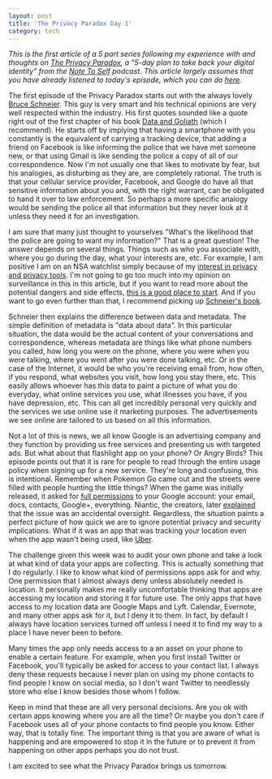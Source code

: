 ```yaml
---
layout: post
title: 'The Privacy Paradox Day 1' 
category: tech
---
```

*This is the first article of a 5 part series following my experience with and thoughts on [The Privacy Paradox](https://project.wnyc.org/privacy-paradox/), a "5-day plan to take back your digital identity" from the [Note To Self](https://www.wnyc.org/shows/notetoself) podcast. This article largely assumes that you have already listened to today's episode, which you can do [here](https://www.wnyc.org/story/privacy-paradox-day-1-challenge/).*

The first episode of the Privacy Paradox starts out with the always lovely [Bruce Schneier](https://www.schneier.com/). This guy is very smart and his technical opinions are very well respected within the industry. His first quotes sounded like a quote right out of the first chapter of his book [Data and Goliath](https://www.goodreads.com/book/show/25622873-data-and-goliath) (which I recommend). He starts off by implying that having a smartphone with you constantly is the equivalent of carrying a tracking device, that adding a friend on Facebook is like informing the police that we have met someone new, or that using Gmail is like sending the police a copy of all of our correspondence. Now I'm not usually one that likes to motivate by fear, but his analogies, as disturbing as they are, are completely rational. The truth is that your cellular service provider, Facebook, and Google do have all that sensitive information about you and, with the right warrant, can be obligated to hand it over to law enforcement. So perhaps a more specific analogy would be sending the police all that information but they never look at it unless they need it for an investigation.

I am sure that many just thought to yourselves "What's the likelihood that the police are going to want my information?" That is a great question! The answer depends on several things. Things such as who you associate with, where you go during the day, what your interests are, etc. For example, I am positive I am on an NSA watchlist simply because of my [interest in privacy and privacy tools](https://www.theregister.co.uk/2014/07/03/nsa_xkeyscore_stasi_scandal/). I'm not going to go too much into my opinion on surveillance in this in this article, but if you want to read more about the potential dangers and side effects, [this is a good place to start](https://www.theguardian.com/science/head-quarters/2015/mar/18/the-psychology-of-mass-government-surveillance-how-do-the-public-respond-and-is-it-changing-our-behaviour). And if you want to go even further than that, I recommend picking up [Schneier's book](https://www.goodreads.com/book/show/25622873-data-and-goliath).

Schneier then explains the difference between data and metadata. The simple definition of metadata is "data about data". In this particular situation, the data would be the actual content of your conversations and correspondence, whereas metadata are things like what phone numbers you called, how long you were on the phone, where you were when you were talking, where you went after you were done talking, etc. Or in the case of the Internet, it would be who you're receiving email from, how often, if you respond, what websites you visit, how long you stay there, etc. This easily allows whoever has this data to paint a picture of what you do everyday, what online services you use, what illnesses you have, if you have depression, etc. This can all get incredibly personal very quickly and the services we use online use it marketing purposes. The advertisements we see online are tailored to us based on all this information.

Not a lot of this is news, we all know Google is an advertising company and they function by providing us free services and presenting us with targeted ads. But what about that flashlight app on your phone? Or Angry Birds? This episode points out that it is rare for people to read through the entire usage policy when signing up for a new service. They're long and confusing, this is intentional. Remember when Pokemon Go came out and the streets were filled with people hunting the little things? When the game was initially released, it asked for [full permissions](https://www.cnet.com/how-to/pokemon-go-google-account-access/) to your Google account: your email, docs, contacts, Google+, everything. Niantic, the creators, later [explained](https://twitter.com/MattStoneABC/status/752675066693976066) that the issue was an accidental oversight. Regardless, the situation paints a perfect picture of how quick we are to ignore potential privacy and security implications. What if it was an app that was tracking your location even when the app wasn't being used, like [Uber](https://techcrunch.com/2016/11/28/uber-background-location-data-collection/).

The challenge given this week was to audit your own phone and take a look at what kind of data your apps are collecting. This is actually something that I do regularly. I like to know what kind of permissions apps ask for and why. One permission that I almost always deny unless absolutely needed is location. It personally makes me really uncomfortable thinking that apps are accessing my location and storing it for future use. The only apps that have access to my location data are Google Maps and Lyft. Calendar, Evernote, and many other apps ask for it, but I deny it to them. In fact, by default I always have location services turned off unless I need it to find my way to a place I have never been to before.

Many times the app only needs access to a an asset on your phone to enable a certain feature. For example, when you first install Twitter or Facebook, you'll typically be asked for access to your contact list. I always deny these requests because I never plan on using my phone contacts to find people I know on social media, so I don't want Twitter to needlessly store who else I know besides those whom I follow.

Keep in mind that these are all very personal decisions. Are you ok with certain apps knowing where you are all the time? Or maybe you don't care if Facebook uses all of your phone contacts to find people you know. Either way, that is totally fine. The important thing is that you are aware of what is happening and are empowered to stop it in the future or to prevent it from happening on other apps perhaps you do not trust.

I am excited to see what the Privacy Paradox brings us tomorrow.
